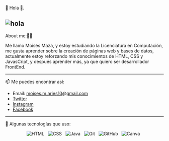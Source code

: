 
👋 Hola 🙂.

![hola](https://user-images.githubusercontent.com/89756376/161670844-01f94905-1fc9-4229-9f91-4e519f287c76.gif)
---
About me:👨‍💻

Me llamo Moisés Maza, y estoy estudiando la Licenciatura en Computación, me gusta aprender sobre la creación de páginas web y bases de datos, actualmente estoy reforzando mis conocimientos de HTML, CSS y JavasCript, y después aprender más, ya que quiero ser desarrollador FrontEnd.

---
📫 Me puedes encontrar así:
- Email: moises.m.aries10@gmail.com
- [Twitter](https://twitter.com/Moy1004)
- [Instagram](https://www.instagram.com/moy.1004/?hl=es)
- [Facebook](https://www.facebook.com/moises.mazaignacio.9)

---

🎯 Algunas tecnologías que uso:
<p align="center"> 
 <img src="https://img.shields.io/badge/HTML5-E34F26?style=for-the-badge&logo=html5&logoColor=white" alt="HTML" />&nbsp;&nbsp;
 <img src="https://img.shields.io/badge/CSS3-1572B6?style=for-the-badge&logo=css3&logoColor=white" alt="CSS" />&nbsp;&nbsp;
 <img src="https://img.shields.io/badge/Java-323330?style=for-the-badge&logo=java&logoColor=F7DF1E" alt="Java" />&nbsp;&nbsp;
 <img src="https://img.shields.io/badge/Git-F05032?style=for-the-badge&logo=git&logoColor=white" alt="Git" />&nbsp;&nbsp;
 <img src="https://img.shields.io/badge/github%20-%23000.svg?&style=for-the-badge&logo=github&logoColor=white" alt="GitHub" />&nbsp;&nbsp;
 <img src="https://img.shields.io/badge/Canva-%2300C4CC.svg?&style=for-the-badge&logo=Canva&logoColor=white" alt="Canva" />&nbsp;&nbsp;
</p>
<!---
MoisesMaza/MoisesMaza is a ✨ special ✨ repository because its `README.md` (this file) appears on your GitHub profile.
You can click the Preview link to take a look at your changes.
--->
